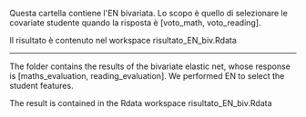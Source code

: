 Questa cartella contiene l'EN bivariata.
Lo scopo è quello di selezionare le covariate studente quando la risposta è [voto_math, voto_reading].

Il risultato è contenuto nel workspace risultato_EN_biv.Rdata

----------------------------------------------
The folder contains the results of the bivariate elastic net, whose response is [maths_evaluation, reading_evaluation].
We performed EN to select the student features.

The result is contained in the Rdata workspace risultato_EN_biv.Rdata
